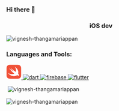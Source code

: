 ### Hi there 👋
<h3 align="center">iOS dev</h3>

<!--
**Vignesh-Thangamariappan/Vignesh-Thangamariappan** is a ✨ _special_ ✨ repository because its `README.md` (this file) appears on your GitHub profile.

Here are some ideas to get you started:

- 🔭 I’m currently working on ...
- 🌱 I’m currently learning ...
- 👯 I’m looking to collaborate on ...
- 🤔 I’m looking for help with ...
- 💬 Ask me about ...
- 📫 How to reach me: ...
- 😄 Pronouns: ...
- ⚡ Fun fact: ...
-->
<p align="left"> <img src="https://komarev.com/ghpvc/?username=vignesh-thangamariappan&label=Profile%20views&color=0e75b6&style=flat" alt="vignesh-thangamariappan" /> </p>

<h3 align="left">Languages and Tools:</h3>
 <a href="https://developer.apple.com/swift/" target="_blank" rel="noreferrer"> <img src="https://raw.githubusercontent.com/devicons/devicon/master/icons/swift/swift-original.svg" alt="swift" width="40" height="40"/> </a>
<a href="https://dart.dev" target="_blank" rel="noreferrer"> <img src="https://www.vectorlogo.zone/logos/dartlang/dartlang-icon.svg" alt="dart" width="40" height="40"/> </a> <a href="https://firebase.google.com/" target="_blank" rel="noreferrer"> <img src="https://www.vectorlogo.zone/logos/firebase/firebase-icon.svg" alt="firebase" width="40" height="40"/> </a> <a href="https://flutter.dev" target="_blank" rel="noreferrer"> <img src="https://www.vectorlogo.zone/logos/flutterio/flutterio-icon.svg" alt="flutter" width="40" height="40"/> </a> 


<p>&nbsp;<img align="center" src="https://github-readme-stats.vercel.app/api?username=vignesh-thangamariappan&show_icons=true&locale=en" alt="vignesh-thangamariappan" /></p>

<p><img align="center" src="https://github-readme-streak-stats.herokuapp.com/?user=vignesh-thangamariappan&" alt="vignesh-thangamariappan" /></p>

